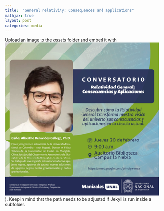```yaml
---
title:  "General relativity: Consequences and applications"
mathjax: true
layout: post
categories: media
---
```


Upload an image to the *assets* folder and embed it with ![advertisement](/assets/UNManizales.JPG)). Keep in mind that the path needs to be adjusted if Jekyll is run inside a subfolder.
